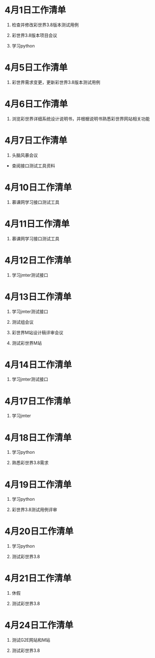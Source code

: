 # 4月1日工作清单

1. 检查并修改彩世界3.8版本测试用例

2. 彩世界3.8版本项目会议

3. 学习python

# 4月5日工作清单

1. 彩世界需求变更，更新彩世界3.8版本测试用例

# 4月6日工作清单

1. 浏览彩世界详细系统设计说明书，并根椐说明书熟悉彩世界网站相关功能

# 4月7日工作清单

1. 头脑风暴会议

*  查阅接口测试工具资料

# 4月10日工作清单

1. 慕课网学习接口测试工具

# 4月11日工作清单

1. 慕课网学习接口测试工具

# 4月12日工作清单

1. 学习jmter测试接口

# 4月13日工作清单

1. 学习jmter测试接口

2. 测试组会议

3. 彩世界M站设计稿评审会议

4. 测试彩世界M站

# 4月14日工作清单

1. 学习jmter测试接口

# 4月17日工作清单

1. 学习jmter

# 4月18日工作清单

1. 学习python

2. 熟悉彩世界3.8需求

# 4月19日工作清单

1. 学习python

2. 彩世界3.8测试用例评审

# 4月20日工作清单

1. 学习python

2. 测试彩世界3.8

# 4月21日工作清单

1. 休假

2. 测试彩世界3.8


# 4月24日工作清单

1. 测试G2E网站和M站

2. 测试彩世界3.8